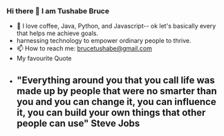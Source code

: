 ### Hi there 👋 I am Tushabe Bruce


- 🔭 I love coffee, Java, Python, and Javascript-- ok let's basically every that helps me achieve goals.
- harnessing technology to empower ordinary people to thrive.
- 📫 How to reach me: brucetushabe@gmail.com
- My favourite Quote
- ## "Everything around you that you call life was made up by people that were no smarter than you and you can change it, you can influence it, you can build your own things that other people can use" Steve Jobs 
